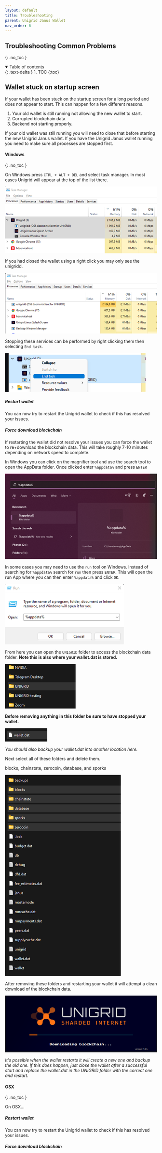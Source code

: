 ```yaml
---
layout: default
title: Troubleshooting
parent: Unigrid Janus Wallet
nav_order: 6
---
```


## Troubleshooting Common Problems
{: .no_toc }

<details open markdown="block">
  <summary>
    Table of contents
  </summary>
  {: .text-delta }
1. TOC
{:toc}
</details>

## Wallet stuck on startup screen

If your wallet has been stuck on the startup screen for a long period and does not appear to start. This can happen for a few different reasons.

1.  Your old wallet is still running not allowing the new wallet to start.
2.  Corrupted blockchain data.
3.  Backend not starting properly.

If your old wallet was still running you will need to close that before starting the new Unigrid Janus wallet. If you have the Unigrid Janus wallet running you need to make sure all processes are stopped first.

#### Windows

{: .no_toc }

On Windows press `CTRL + ALT + DEL` and select task manager. In most cases Unigrid will appear at the top of the list there.

![](../../assets/images/task-manager.png)

If you had closed the wallet using a right click you may only see the unigridd.

![](../../assets/images/only-unigridd.png)

Stopping these services can be performed by right clicking them then selecting `End task`.

![](../../assets/images/end-task.png)

##### Restart wallet

You can now try to restart the Unigrid wallet to check if this has resolved your issues.

##### Force download blockchain

If restarting the wallet did not resolve your issues you can force the wallet to re+download the blockchain data. This will take roughly 7-10 minutes depending on network speed to complete.

In Windows you can click on the magnifier tool and use the search tool to open the AppData folder. Once clicked enter `%appdata%` and press `ENTER`

![](../../assets/images/appdata.png)

In some cases you may need to use the `run` tool on Windows. Instead of searching for `%appdata%` search for `run` then press `ENTER`. This will open the run App where you can then enter `%appdata%` and click `OK`.

![](../../assets/images/run.png)

From here you can open the `UNIGRID` folder to access the blockchain data folder. **Note this is also where your wallet.dat is stored.**

![](../../assets/images/ugd-folder.png)

**Before removing anything in this folder be sure to have stopped your wallet.**

![](../../assets/images/wallet-dat.png)

_You should also backup your wallet.dat into another location here._

Next select all of these folders and delete them. 

blocks, chainstate, zerocoin, database, and sporks

![](../../assets/images/ugd-folder-contents.png)

After removing these folders and restarting your wallet it will attempt a clean download of the blockchain data.

![](../../assets/images/blockchain-download.png)

_It's possible when the wallet restarts it will create a new one and backup the old one. If this does happen, just close the wallet after a successful start and replace the wallet.dat in the UNIGRID folder with the correct one and restart._

#### OSX

{: .no_toc }

On OSX...

##### Restart wallet

You can now try to restart the Unigrid wallet to check if this has resolved your issues.

##### Force download blockchain

